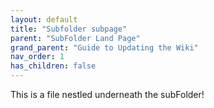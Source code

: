 ```yaml
---
layout: default
title: "Subfolder subpage"
parent: "SubFolder Land Page"
grand_parent: "Guide to Updating the Wiki"
nav_order: 1
has_children: false
---
```


This is a file nestled underneath the subFolder!

